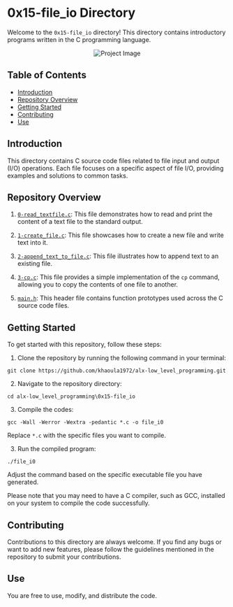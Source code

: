 # 0x15-file_io Directory

Welcome to the `0x15-file_io` directory! This directory contains introductory programs written in the C programming language.

<center>
  <img src="https://i.pinimg.com/originals/f3/58/b6/f358b62998e8d639a62bac7f4c17d1d7.png" alt="Project Image">
</center>

## Table of Contents

- [Introduction](#introduction)
- [Repository Overview](#repository-overview)
- [Getting Started](#getting-started)
- [Contributing](#contributing)
- [Use](#use)

## Introduction

This directory contains C source code files related to file input and output (I/O) operations. Each file focuses on a specific aspect of file I/O, providing examples and solutions to common tasks.

## Repository Overview

1. [`0-read_textfile.c`](./0-read_textfile.c): This file demonstrates how to read and print the content of a text file to the standard output.
   
2. [`1-create_file.c`](./1-create_file.c): This file showcases how to create a new file and write text into it.
   
3. [`2-append_text_to_file.c`](./2-append_text_to_file.c): This file illustrates how to append text to an existing file.
   
4. [`3-cp.c`](./3-cp.c): This file provides a simple implementation of the `cp` command, allowing you to copy the contents of one file to another.
   
5. [`main.h`](./main.h): This header file contains function prototypes used across the C source code files.

## Getting Started

To get started with this repository, follow these steps:

1. Clone the repository by running the following command in your terminal:
```   
git clone https://github.com/khaoula1972/alx-low_level_programming.git
``` 
2. Navigate to the repository directory:
```
cd alx-low_level_programming\0x15-file_io
```
3. Compile the codes:
``` 
gcc -Wall -Werror -Wextra -pedantic *.c -o file_i0
``` 
Replace `*.c` with the specific files you want to compile.

3. Run the compiled program:
``` 
./file_i0
``` 
Adjust the command based on the specific executable file you have generated.

Please note that you may need to have a C compiler, such as GCC, installed on your system to compile the code successfully.

## Contributing

Contributions to this directory are always welcome. If you find any bugs or want to add new features, please follow the guidelines mentioned in the repository to submit your contributions.

## Use

You are free to use, modify, and distribute the code.


